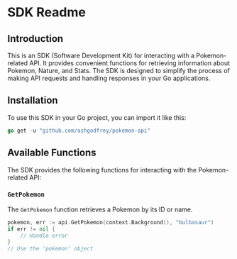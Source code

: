 # SDK Readme

## Introduction

This is an SDK (Software Development Kit) for interacting with a Pokemon-related API. It provides convenient functions for retrieving information about Pokemon, Nature, and Stats. The SDK is designed to simplify the process of making API requests and handling responses in your Go applications.

## Installation

To use this SDK in your Go project, you can import it like this:

```go
go get -u "github.com/ashgodfrey/pokemon-api"
```

## Available Functions

The SDK provides the following functions for interacting with the Pokemon-related API:

### `GetPokemon`

The `GetPokemon` function retrieves a Pokemon by its ID or name.

```go
pokemon, err := api.GetPokemon(context.Background(), "bulbasaur")
if err != nil {
    // Handle error
}
// Use the 'pokemon' object
```
